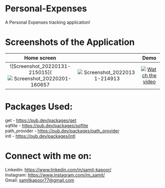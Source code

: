 # Personal-Expenses
A Personal Expenses tracking application!

# Screenshots of the Application

Home screen                |                           | Demo
:-------------------------:|:-------------------------:|:-------------------------:|
![Screenshot_20220131-215015](![Screenshot_20220201-160657](https://user-images.githubusercontent.com/77121931/151953974-2838f8bc-9776-4965-bfea-912f7dac32a4.jpg)|![Screenshot_20220131-214913](https://user-images.githubusercontent.com/77121931/151833263-b73288a8-6b70-408e-9470-dd708779b6d0.jpg)|[![Watch the video](https://user-images.githubusercontent.com/77121931/151836620-54e67c33-39c8-4ac1-be9c-7ee0e3fbd931.png)](https://user-images.githubusercontent.com/77121931/151954198-c25cc901-115a-4be8-bb7f-6ee99e646d85.mp4)

# Packages Used: 
get - https://pub.dev/packages/get <br />
sqflite - https://pub.dev/packages/sqflite <br />
path_provider - https://pub.dev/packages/path_provider <br />
intl - https://pub.dev/packages/intl <br />

# Connect with me on:
Linkedin: https://www.linkedin.com/in/samit-kapoor/ <br />
Instagram: https://www.instagram.com/im_samit/ <br />
Gmail: samitkapoor77@gmail.com
